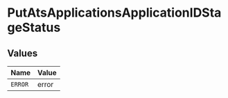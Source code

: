 # PutAtsApplicationsApplicationIDStageStatus


## Values

| Name    | Value   |
| ------- | ------- |
| `ERROR` | error   |